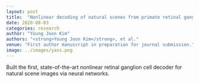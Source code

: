 ```yaml
---
layout: post
title:  "Nonlinear decoding of natural scenes from primate retinal ganglion responses"
date: 2020-08-03
categories: research
author: "Young Joon Kim"
authors: "<strong>Young Joon Kim</strong>, et al."
venue: "First author manuscript in preparation for journal submission."
image: ../images/yass.png
---
```

Built the first, state-of-the-art nonlinear retinal ganglion cell decoder for natural scene images via neural networks.